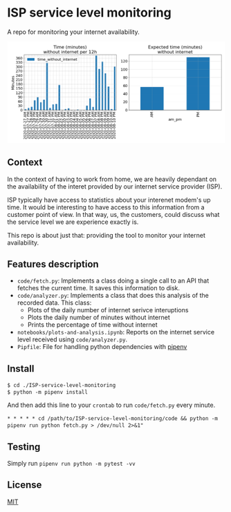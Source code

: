 # ISP service level monitoring

A repo for monitoring your internet availability.

![ISP-service-level-monitoring](./outputs/time_without_internet_per_12H.png)

## Context
In the context of having to work from home, we are heavily dependant on the availability of the interet provided by our internet service provider (ISP). 

ISP typically have access to statistics about your interenet modem's up time. It would be interesting to have access to this information from a customer point of view. In that way, us, the customers, could discuss what the service level we are experience exactly is.

This repo is about just that: providing the tool to monitor your internet availability.

## Features description
* `code/fetch.py`: Implements a class doing a single call to an API that fetches the current time. It saves this information to disk.
* `code/analyzer.py`: Implements a class that does this analysis of the recorded data. This class:
  * Plots of the daily number of internet serivce interuptions
  * Plots the daily number of minutes without internet
  * Prints the percentage of time without internet
* `notebooks/plots-and-analysis.ipynb`: Reports on the internet service level received using `code/analyzer.py`.
* `Pipfile`: File for handling python dependencies with [pipenv](https://github.com/pypa/pipenv)

## Install
```
$ cd ./ISP-service-level-monitoring
$ python -m pipenv install
```

And then add this line to your `crontab` to run `code/fetch.py` every minute.

```
* * * * * cd /path/to/ISP-service-level-monitoring/code && python -m pipenv run python fetch.py > /dev/null 2>&1"
```

## Testing
Simply run `pipenv run python -m pytest -vv`

## License

[MIT](https://github.com/alexantoinefortin/ISP-service-level-monitoring/blob/master/LICENSE)